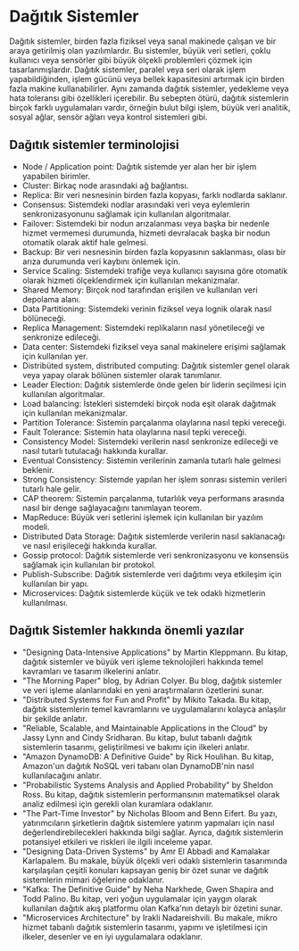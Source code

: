 # Dağıtık Sistemler

Dağıtık sistemler, birden fazla fiziksel veya sanal makinede çalışan ve bir araya getirilmiş olan yazılımlardır. Bu sistemler, büyük veri setleri, çoklu kullanıcı veya sensörler gibi büyük ölçekli problemleri çözmek için tasarlanmışlardır. Dağıtık sistemler, paralel veya seri olarak işlem yapabildiğinden, işlem gücünü veya bellek kapasitesini artırmak için birden fazla makine kullanabilirler. Aynı zamanda dağıtık sistemler, yedekleme veya hata toleransı gibi özellikleri içerebilir. Bu sebepten ötürü, dağıtık sistemlerin birçok farklı uygulamaları vardır, örneğin bulut bilgi işlem, büyük veri analitik, sosyal ağlar, sensör ağları veya kontrol sistemleri gibi.

## Dağıtık sistemler terminolojisi

 - Node / Application point: Dağıtık sistemde yer alan her bir işlem yapabilen birimler.
 - Cluster: Birkaç node arasındaki ağ bağlantısı.
 - Replica: Bir veri nesnesinin birden fazla kopyası, farklı nodlarda saklanır.
 - Consensus: Sistemdeki nodlar arasındaki veri veya eylemlerin senkronizasyonunu sağlamak için kullanılan algoritmalar.
 - Failover: Sistemdeki bir nodun arızalanması veya başka bir nedenle hizmet vermemesi durumunda, hizmeti devralacak başka bir nodun otomatik olarak aktif hale gelmesi.
 - Backup: Bir veri nesnesinin birden fazla kopyasının saklanması, olası bir arıza durumunda veri kaybını önlemek için.
 - Service Scaling: Sistemdeki trafiğe veya kullanıcı sayısına göre otomatik olarak hizmeti ölçeklendirmek için kullanılan mekanizmalar.
 - Shared Memory: Birçok nod tarafından erişilen ve kullanılan veri depolama alanı.
 - Data Partitioning: Sistemdeki verinin fiziksel veya lognik olarak nasıl bölüneceği.
 - Replica Management: Sistemdeki replikaların nasıl yönetileceği ve senkronize edileceği.
 - Data center: Sistemdeki fiziksel veya sanal makinelere erişimi sağlamak için kullanılan yer.
 - Distribüted system, distributed computing: Dağıtık sistemler genel olarak veya yapay olarak bölünen sistemler olarak tanımlanır.
 - Leader Election: Dağıtık sistemlerde önde gelen bir liderin seçilmesi için kullanılan algoritmalar.
 - Load balancing: İstekleri sistemdeki birçok noda eşit olarak dağıtmak için kullanılan mekanizmalar.
 - Partition Tolerance: Sistemin parçalanma olaylarına nasıl tepki vereceği.
 - Fault Tolerance: Sistemin hata olaylarına nasıl tepki vereceği.
 - Consistency Model: Sistemdeki verilerin nasıl senkronize edileceği ve nasıl tutarlı tutulacağı hakkında kurallar.
 - Eventual Consistency: Sistemin verilerinin zamanla tutarlı hale gelmesi beklenir.
 - Strong Consistency: Sistemde yapılan her işlem sonrası sistemin verileri tutarlı hale gelir.
 - CAP theorem: Sistemin parçalanma, tutarlılık veya performans arasında nasıl bir denge sağlayacağını tanımlayan teorem.
 - MapReduce: Büyük veri setlerini işlemek için kullanılan bir yazılım modeli.
 - Distributed Data Storage: Dağıtık sistemlerde verilerin nasıl saklanacağı ve nasıl erişileceği hakkında kurallar.
 - Gossip protocol: Dağıtık sistemlerde veri senkronizasyonu ve konsensüs sağlamak için kullanılan bir protokol.
 - Publish-Subscribe: Dağıtık sistemlerde veri dağıtımı veya etkileşim için kullanılan bir yapı.
 - Microservices: Dağıtık sistemlerde küçük ve tek odaklı hizmetlerin kullanılması.
 
## Dağıtık Sistemler hakkında önemli yazılar

 - "Designing Data-Intensive Applications" by Martin Kleppmann. Bu kitap, dağıtık sistemler ve büyük veri işleme teknolojileri hakkında temel kavramları ve tasarım ilkelerini anlatır.
 - "The Morning Paper" blog, by Adrian Colyer. Bu blog, dağıtık sistemler ve veri işleme alanlarındaki en yeni araştırmaların özetlerini sunar.
 - "Distributed Systems for Fun and Profit" by Mikito Takada. Bu kitap, dağıtık sistemlerin temel kavramlarını ve uygulamalarını kolayca anlaşılır bir şekilde anlatır.
 - "Reliable, Scalable, and Maintainable Applications in the Cloud" by Jassy Lynn and Cindy Sridharan. Bu kitap, bulut tabanlı dağıtık sistemlerin tasarımı, geliştirilmesi ve bakımı için ilkeleri anlatır.
 - "Amazon DynamoDB: A Definitive Guide" by Rick Houlihan. Bu kitap, Amazon'un dağıtık NoSQL veri tabanı olan DynamoDB'nin nasıl kullanılacağını anlatır.
 - "Probabilistic Systems Analysis and Applied Probability" by Sheldon Ross. Bu kitap, dağıtık sistemlerin performansının matematiksel olarak analiz edilmesi için gerekli olan kuramlara odaklanır.
 - "The Part-Time Investor" by Nicholas Bloom and Benn Eifert. Bu yazı, yatırımcıların şirketlerin dağıtık sistemlere yatırım yapmaları için nasıl değerlendirebilecekleri hakkında bilgi sağlar. Ayrıca, dağıtık sistemlerin potansiyel etkileri ve riskleri ile ilgili inceleme yapar.
 - "Designing Data-Driven Systems" by Amr El Abbadi and Kamalakar Karlapalem. Bu makale, büyük ölçekli veri odaklı sistemlerin tasarımında karşılaşılan çeşitli konuları kapsayan geniş bir özet sunar ve dağıtık sistemlerin mimari öğelerine odaklanır.
 - "Kafka: The Definitive Guide" by Neha Narkhede, Gwen Shapira and Todd Palino. Bu kitap, veri yoğun uygulamalar için yaygın olarak kullanılan dağıtık akış platformu olan Kafka'nın detaylı bir özetini sunar.
 - "Microservices Architecture" by Irakli Nadareishvili. Bu makale, mikro hizmet tabanlı dağıtık sistemlerin tasarımı, yapımı ve işletilmesi için ilkeler, desenler ve en iyi uygulamalara odaklanır.
 


